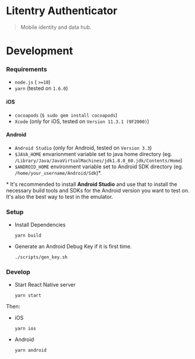 # Litentry Authenticator
 
> Mobile identity and data hub.

# Development


### Requirements

- `node.js` ( `>=10`)
- `yarn` (tested on `1.6.0`)

#### iOS
- `cocoapods` (`$ sudo gem install cocoapods`)
- `Xcode` (only for iOS, tested on `Version 11.3.1 (9F2000)`)

#### Android
- `Android Studio` (only for Android, tested on `Version 3.3`)
- `$JAVA_HOME` envarionment variable set to java home directory (eg. `/Library/Java/JavaVirtualMachines/jdk1.8.0_60.jdk/Contents/Home`)
- `$ANDROID_HOME` environment variable set to Android SDK directory (eg. `/home/your_username/Android/Sdk`)*.

\* It's recommended to install **Android Studio** and use that to install the necessary build tools and SDKs for the Android version you want to test on. It's also the best way to test in the emulator. 

### Setup

- Install Dependencies

    ```
    yarn build
    ```   

- Generate an Android Debug Key if it is first time.

    ```
    ./scripts/gen_key.sh
    ```

### Develop 

- Start React Native server

    ```
    yarn start
    ```

Then:
 
- iOS

    ```
    yarn ios
    ```

- Android

    ```
    yarn android
    ```
